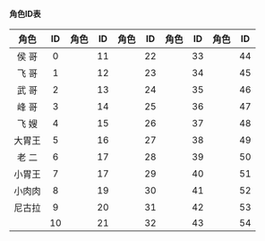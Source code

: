 #### 角色ID表

|角色  |ID |角色  |ID |角色  |ID |角色  |ID |角色  |ID |
| :--: |:-:| :--: |:-:| :--: |:-:| :--: |:-:| :--: |:-:|
|侯  哥|0  |      |11 |      |22 |      |33 |      |44 |
|飞  哥|1  |      |12 |      |23 |      |34 |      |45 |
|武  哥|2  |      |13 |      |24 |      |35 |      |46 |
|峰  哥|3  |      |14 |      |25 |      |36 |      |47 |
|飞  嫂|4  |      |15 |      |26 |      |37 |      |48 |
|大胃王|5  |      |16 |      |27 |      |38 |      |49 |
|老  二|6  |      |17 |      |28 |      |39 |      |50 |
|小胃王|7  |      |17 |      |29 |      |40 |      |51 |
|小肉肉|8  |      |19 |      |30 |      |41 |      |52 |
|尼古拉|9  |      |20 |      |31 |      |42 |      |53 |
|      |10 |      |21 |      |32 |      |43 |      |54 |